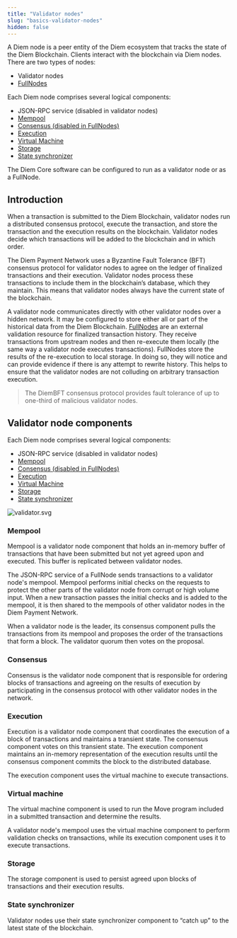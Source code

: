 ```yaml
---
title: "Validator nodes"
slug: "basics-validator-nodes"
hidden: false
---
```

A Diem node is a peer entity of the Diem ecosystem that tracks the <Glossary>state</Glossary> of the Diem Blockchain. Clients interact with the blockchain via Diem nodes. There are two types of nodes:
* Validator nodes
* [FullNodes](basics-fullnodes.md)

Each Diem node comprises several logical components:
* <Glossary>JSON-RPC service</Glossary> (disabled in validator nodes)
* [Mempool](#mempool)
* [Consensus (disabled in FullNodes)](#consensus)
* [Execution](#execution)
* [Virtual Machine](#virtual-machine)
* [Storage](#storage)
* [State synchronizer](#state-synchronizer)

The <Glossary>Diem Core</Glossary> software can be configured to run as a validator node or as a FullNode.

## Introduction

When a transaction is submitted to the Diem Blockchain, validator nodes run a distributed <Glossary>consensus protocol</Glossary>, execute the transaction, and store the transaction and the execution results on the blockchain. Validator nodes decide which transactions will be added to the blockchain and in which order.

The Diem Payment Network uses a Byzantine Fault Tolerance (BFT) consensus protocol for validator nodes to agree on the ledger of finalized transactions and their execution. Validator nodes process these transactions to include them in the blockchain’s database, which they maintain. This means that validator nodes always have the current <Glossary>state</Glossary> of the blockchain.

A validator node communicates directly with other validator nodes over a hidden network. It may be configured to store either all or part of the historical data from the Diem Blockchain. [FullNodes](basics-fullnodes.md) are an external validation resource for finalized transaction history. They receive transactions from upstream nodes and then re-execute them locally (the same way a validator node executes transactions). FullNodes store the results of the re-execution to local storage. In doing so, they will notice and can provide evidence if there is any attempt to rewrite history. This helps to ensure that the validator nodes are not colluding on arbitrary transaction execution.

<BlockQuote type="info">
The DiemBFT consensus protocol provides fault tolerance of up to one-third of malicious validator nodes.
</BlockQuote>

## Validator node components

Each Diem node comprises several logical components:
* <Glossary>JSON-RPC service</Glossary> (disabled in validator nodes)
* [Mempool](#mempool)
* [Consensus (disabled in FullNodes)](#consensus)
* [Execution](#execution)
* [Virtual Machine](#virtual-machine)
* [Storage](#storage)
* [State synchronizer](#state-synchronizer)


![validator.svg](/img/docs/validator.svg)
### Mempool

Mempool is a validator node component that holds an in-memory buffer of transactions that have been submitted but not yet agreed upon and executed. This buffer is replicated between validator nodes.

The JSON-RPC service of a FullNode sends transactions to a validator node's mempool. Mempool performs initial checks on the requests to protect the other parts of the validator node from corrupt or high volume input. When a new transaction passes the initial checks and is added to the mempool, it is then shared to the mempools of other validator nodes in the Diem Payment Network.

When a validator node is the leader, its consensus component pulls the transactions from its mempool and proposes the order of the transactions that form a block. The validator quorum then votes on the proposal.

### Consensus

Consensus is the validator node component that is responsible for ordering blocks of transactions and agreeing on the results of execution by participating in the consensus protocol with other validator nodes in the network.

### Execution

Execution is a validator node component that coordinates the execution of a block of transactions and maintains a transient state. The consensus component votes on this transient state. The execution component maintains an in-memory representation of the execution results until the consensus component commits the block to the distributed database.

The execution component uses the virtual machine to execute transactions.

### Virtual machine

The virtual machine component is used to run the Move program included in a submitted transaction and determine the results.

A validator node's mempool uses the virtual machine component to perform validation checks on transactions, while its execution component uses it to execute transactions.


### Storage

The storage component is used to persist agreed upon blocks of transactions and their execution results.


### State synchronizer

Validator nodes use their state synchronizer component to “catch up” to the latest state of the blockchain.
